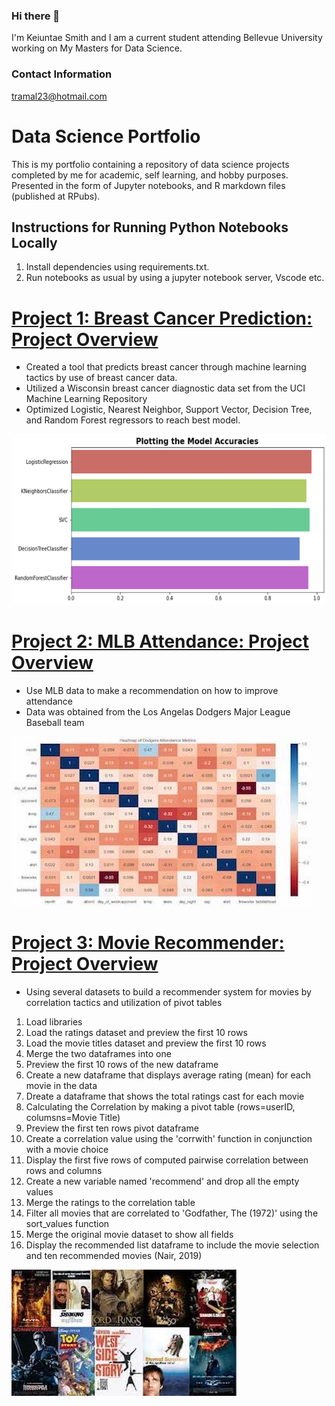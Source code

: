 ### Hi there 👋

I'm Keiuntae Smith and I am a current student attending Bellevue University working on My Masters for Data Science. 

### Contact Information
tramal23@hotmail.com

# Data Science Portfolio
This is my portfolio containing a repository of data science projects completed by me for academic, self learning, and hobby purposes. Presented in the form of Jupyter notebooks, and R markdown files (published at RPubs).

## Instructions for Running Python Notebooks Locally
1. Install dependencies using requirements.txt.
2. Run notebooks as usual by using a jupyter notebook server, Vscode etc.

# [Project 1: Breast Cancer Prediction: Project Overview](https://github.com/keiuntae/keiuntae.github.io/tree/main/Breast%20Cancer%20Prediction)
* Created a tool that predicts breast cancer through machine learning tactics by use of breast cancer data.
* Utilized a Wisconsin breast cancer diagnostic data set from the UCI Machine Learning Repository
* Optimized Logistic, Nearest Neighbor, Support Vector, Decision Tree, and Random Forest regressors to reach best model.

![](/images/Model%20Accuracies%20Plot.png)

# [Project 2: MLB Attendance: Project Overview](https://github.com/keiuntae/keiuntae.github.io/tree/main/MLB%20Attendance)
* Use MLB data to make a recommendation on how to improve attendance
* Data was obtained from the Los Angelas Dodgers Major League Baseball team

![](/images/MLB%20Correlation%20Heatmap.jpeg)

# [Project 3: Movie Recommender: Project Overview](https://github.com/keiuntae/keiuntae.github.io/tree/main/Movie%20Recommender)
* Using several datasets to build a recommender system for movies by correlation tactics and utilization of pivot tables
1.	Load libraries
2.	Load the ratings dataset and preview the first 10 rows
3.	Load the movie titles dataset and preview the first 10 rows
4.	Merge the two dataframes into one
5.	Preview the first 10 rows of the new dataframe
6.	Create a new dataframe that displays average rating (mean) for each movie in the data
7.	Dreate a dataframe that shows the total ratings cast for each movie
8.	Calculating the Correlation by making a pivot table (rows=userID, columsns=Movie Title)
9.	Preview the first ten rows pivot dataframe
10.	Create a correlation value using the 'corrwith' function in conjunction with a movie choice
11.	Display the first five rows of computed pairwise correlation between rows and columns
12.	Create a new variable named 'recommend' and drop all the empty values
13.	Merge the ratings to the correlation table
14.	Filter all movies that are correlated to 'Godfather, The (1972)' using the sort_values function
15.	Merge the original movie dataset to show all fields
16.	Display the recommended list dataframe to include the movie selection and ten recommended movies (Nair, 2019)

![](/images/movies.jpeg)
